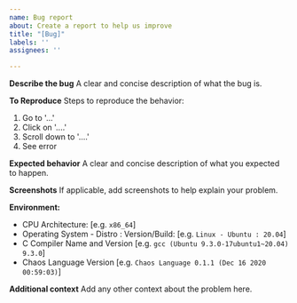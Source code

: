```yaml
---
name: Bug report
about: Create a report to help us improve
title: "[Bug]"
labels: ''
assignees: ''

---
```


**Describe the bug**
A clear and concise description of what the bug is.

**To Reproduce**
Steps to reproduce the behavior:
1. Go to '...'
2. Click on '....'
3. Scroll down to '....'
4. See error

**Expected behavior**
A clear and concise description of what you expected to happen.

**Screenshots**
If applicable, add screenshots to help explain your problem.

**Environment:**
 - CPU Architecture: [e.g. `x86_64`]
 - Operating System - Distro : Version/Build: [e.g. `Linux - Ubuntu : 20.04`]
 - C Compiler Name and Version [e.g. `gcc (Ubuntu 9.3.0-17ubuntu1~20.04) 9.3.0`]
 - Chaos Language Version [e.g. `Chaos Language 0.1.1 (Dec 16 2020 00:59:03)`]

**Additional context**
Add any other context about the problem here.
